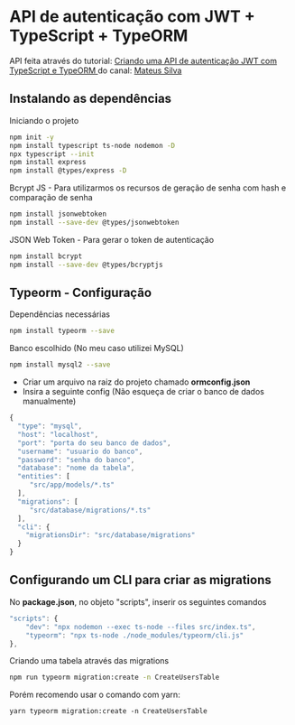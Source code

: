 # API de autenticação com JWT + TypeScript + TypeORM

API feita através do tutorial: [Criando uma API de autenticação JWT com TypeScript e TypeORM ](https://www.youtube.com/watch?v=TjAXBLszCb0&ab_channel=MateusSilva)do
canal: [Mateus Silva](https://www.youtube.com/channel/UCNckxUYl117w3hfgoj3DbWg)

## Instalando as dependências

Iniciando o projeto
```bash
npm init -y
npm install typescript ts-node nodemon -D
npx typescript --init
npm install express
npm install @types/express -D
```
Bcrypt JS - Para utilizarmos os recursos de geração de senha com hash e comparação de senha
```bash
npm install jsonwebtoken
npm install --save-dev @types/jsonwebtoken
```
JSON Web Token - Para gerar o token de autenticação
```bash
npm install bcrypt
npm install --save-dev @types/bcryptjs
```

## Typeorm - Configuração
Dependências necessárias
```bash
npm install typeorm --save
```

Banco escolhido (No meu caso utilizei MySQL)
```bash
npm install mysql2 --save
```

- Criar um arquivo na raiz do projeto chamado **ormconfig.json**
- Insira a seguinte config (Não esqueça de criar o banco de dados manualmente)

```javascript
{
  "type": "mysql",
  "host": "localhost",
  "port": "porta do seu banco de dados",
  "username": "usuario do banco",
  "password": "senha do banco",
  "database": "nome da tabela",
  "entities": [
     "src/app/models/*.ts"
  ],
  "migrations": [
     "src/database/migrations/*.ts"
  ],
  "cli": {
    "migrationsDir": "src/database/migrations"
  }
}
```
## Configurando um CLI para criar as migrations

No **package.json**, no objeto "scripts", inserir os seguintes comandos

```javascript		
"scripts": {
	"dev": "npx nodemon --exec ts-node --files src/index.ts",
	"typeorm": "npx ts-node ./node_modules/typeorm/cli.js"
},
```			
		
Criando uma tabela através das migrations

```bash			
npm run typeorm migration:create -n CreateUsersTable 
```
Porém recomendo usar o comando com yarn:
```
yarn typeorm migration:create -n CreateUsersTable 
```			
